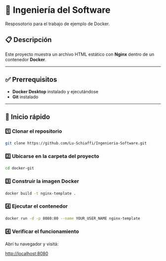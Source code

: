 # 🐳 Ingeniería del Software

Resposotorio para el trabajo de ejemplo de Docker.

## 📋 Descripción

Este proyecto muestra un archivo HTML estático con **Nginx** dentro de un contenedor **Docker**.

---
## ✅ Prerrequisitos

- **Docker Desktop** instalado y ejecutándose
- **Git** instalado

---
## 🚀 Inicio rápido

### 1️⃣ Clonar el repositorio

```bash
git clone https://github.com/Lu-Schiaffi/Ingenieria-Software.git
```

### 2️⃣ Ubicarse en la carpeta del proyecto
```bash
cd docker-git
```

### 3️⃣ Construir la imagen Docker

```bash
docker build -t nginx-template .
```

### 4️⃣ Ejecutar el contenedor

```bash
docker run -d -p 8080:80 --name YOUR_USER_NAME nginx-template
```

### 4️⃣ Verificar el funcionamiento

Abrí tu navegador y visitá:

[http://localhost:8080](http://localhost:8080)



